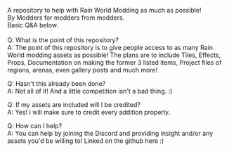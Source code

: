 A repository to help with Rain World Modding as much as possible!<br/>By Modders for modders from modders.<br/>Basic Q&A below.<br/><br/>Q: What is the point of this repository?<br/>A: The point of this repository is to give people access to as many Rain World modding assets as possible! The plans are to include Tiles, Effects, Props, Documentation on making the former 3 listed items, Project files of regions, arenas, even gallery posts and much more!

Q: Hasn't this already been done?<br/>A: Not all of it! And a little competition isn't a bad thing. :)

Q: If my assets are included will I be credited?<br/>A: Yes! I will make sure to credit every addition properly.

Q: How can I help?<br/>A: You can help by joining the Discord and providing insight and/or any assets you'd be willing to! Linked on the github here :)
